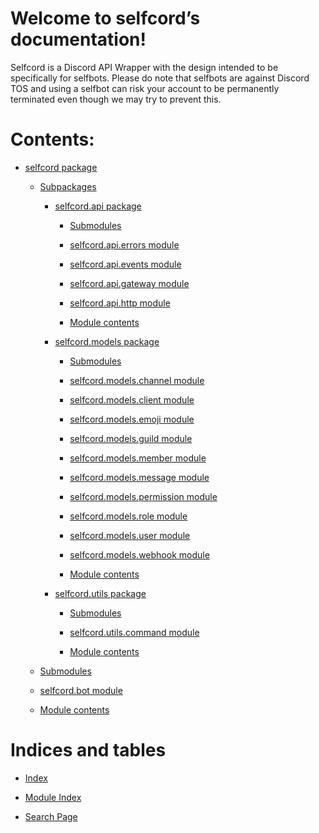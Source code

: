 <!-- selfcord documentation master file, created by
sphinx-quickstart on Sun Oct 30 12:13:31 2022.
You can adapt this file completely to your liking, but it should at least
contain the root `toctree` directive. -->
# Welcome to selfcord’s documentation!

Selfcord is a Discord API Wrapper with the design intended to be specifically for selfbots. Please do note that selfbots are against Discord TOS and using a selfbot can risk your account to be permanently terminated even though we may try to prevent this.

# Contents:


* [selfcord package](selfcord.md)


    * [Subpackages](selfcord.md#subpackages)


        * [selfcord.api package](selfcord.api.md)


            * [Submodules](selfcord.api.md#submodules)


            * [selfcord.api.errors module](selfcord.api.md#selfcord-api-errors-module)


            * [selfcord.api.events module](selfcord.api.md#selfcord-api-events-module)


            * [selfcord.api.gateway module](selfcord.api.md#selfcord-api-gateway-module)


            * [selfcord.api.http module](selfcord.api.md#selfcord-api-http-module)


            * [Module contents](selfcord.api.md#module-contents)


        * [selfcord.models package](selfcord.models.md)


            * [Submodules](selfcord.models.md#submodules)


            * [selfcord.models.channel module](selfcord.models.md#selfcord-models-channel-module)


            * [selfcord.models.client module](selfcord.models.md#selfcord-models-client-module)


            * [selfcord.models.emoji module](selfcord.models.md#selfcord-models-emoji-module)


            * [selfcord.models.guild module](selfcord.models.md#selfcord-models-guild-module)


            * [selfcord.models.member module](selfcord.models.md#selfcord-models-member-module)


            * [selfcord.models.message module](selfcord.models.md#selfcord-models-message-module)


            * [selfcord.models.permission module](selfcord.models.md#selfcord-models-permission-module)


            * [selfcord.models.role module](selfcord.models.md#selfcord-models-role-module)


            * [selfcord.models.user module](selfcord.models.md#selfcord-models-user-module)


            * [selfcord.models.webhook module](selfcord.models.md#selfcord-models-webhook-module)


            * [Module contents](selfcord.models.md#module-contents)


        * [selfcord.utils package](selfcord.utils.md)


            * [Submodules](selfcord.utils.md#submodules)


            * [selfcord.utils.command module](selfcord.utils.md#module-selfcord.utils.command)


            * [Module contents](selfcord.utils.md#module-selfcord.utils)


    * [Submodules](selfcord.md#submodules)


    * [selfcord.bot module](selfcord.md#selfcord-bot-module)


    * [Module contents](selfcord.md#module-contents)


# Indices and tables


* [Index](genindex.md)


* [Module Index](py-modindex.md)


* [Search Page](search.md)
